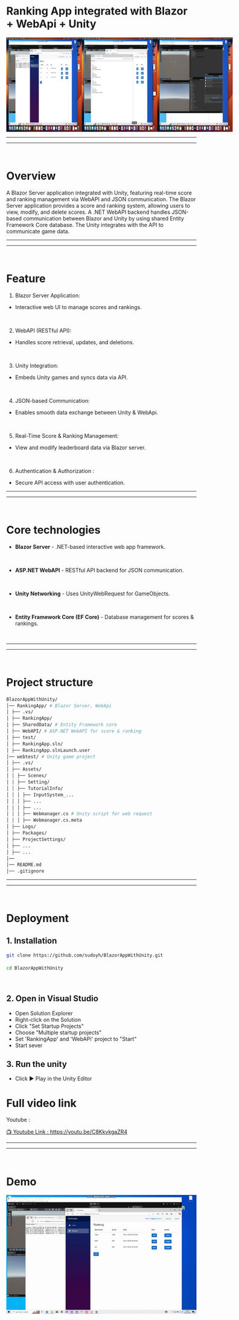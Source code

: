 # Ranking App integrated with Blazor + WebApi + Unity 


<div style="display: flex; justify-content: space-around;">
  <img src="yhimages/1.png" alt="image 1" style="width: 200px; height: 250px;">
  <img src="yhimages/2.png" alt="image 2" style="width: 200px; height: 250px;">
  <img src="yhimages/3.png" alt="image 3"  style="width: 200px; height: 250px;">
</div>


---
---
<br>


# Overview
A Blazor Server application integrated with Unity, featuring real-time score and ranking management via WebAPI and JSON communication. The Blazor Server application provides a score and ranking system, allowing users to view, modify, and delete scores. A .NET WebAPI backend handles JSON-based communication between Blazor and Unity by using shared Entity Framework Core database. The Unity integrates with the API to communicate game data.



---
---
<br>



# Feature


1. Blazor Server Application: 
  - Interactive web UI to manage scores and rankings. 
<br>

2. WebAPI (RESTful API):
  - Handles score retrieval, updates, and deletions.  
<br>
  
3. Unity Integration:
  - Embeds Unity games and syncs data via API.  
<br>

4. JSON-based Communication:
  - Enables smooth data exchange between Unity & WebApi.
<br>

5. Real-Time Score & Ranking Management:
  - View and modify leaderboard data via Blazor server.
<br>

6. Authentication & Authorization :
  - Secure API access with user authentication.  



---
---
<br>

# Core technologies

- **Blazor Server** - .NET-based interactive web app framework.
<br>

- **ASP.NET WebAPI** - RESTful API backend for JSON communication. 
<br>

- **Unity Networking** - Uses UnityWebRequest for GameObjects.
<br>

- **Entity Framework Core (EF Core)** - Database management for scores & rankings.
<br>



---
---
<br>


# Project structure

```graphql
BlazorAppWithUnity/ 
│── RankingApp/ # Blazor Server, WebApi 
│ ├── .vs/ 
│ ├── RankingApp/ 
│ ├── SharedData/ # Entity Framework core
│ ├── WebAPI/ # ASP.NET WebAPI for score & ranking 
│ ├── test/
│ ├── RankingApp.sln/
│ ├── RankingApp.slnLaunch.user
│── webtest/ # Unity game project 
│ ├── .vs/ 
│ ├── Assets/ 
│ │ ├── Scenes/ 
│ │ ├── Setting/
│ │ ├── TutorialInfo/
│ │ │ ├── InputSystem_...   
│ │ │ ├── ...
│ │ │ ├── ...
│ │ │ ├── Webmanager.cs # Unity script for web request
│ │ │ ├── Webmanager.cs.meta
│ ├── Logs/ 
│ ├── Packages/ 
│ ├── ProjectSettings/ 
│ ├── ...
│ ├── ...
│── 
│── README.md 
│── .gitignore 


```

---
---
<br>

# Deployment

## 1. Installation

```bash
git clone https://github.com/sudoyh/BlazorAppWithUnity.git

cd BlazorAppWithUnity

```

<br>

## 2. Open in Visual Studio


- Open Solution Explorer   
- Right-click on the Solution 
- Click "Set Startup Projects"
- Choose "Multiple startup projects"
- Set 'RankingApp' and 'WebAPi' project to "Start"
- Start sever

## 3. Run the unity

- Click ▶ Play in the Unity Editor


# Full video link 

Youtube : 


[📺 Youtube Link : https://youtu.be/C8KkvkgaZR4 ](https://youtu.be/C8KkvkgaZR4)

---
---
<br>

# Demo

<img src="yhimages/gif.gif"  alt="gif">


